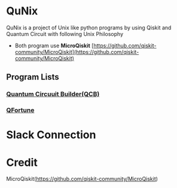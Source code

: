 # QuNix
QuNix is a project of Unix like python programs by using Qiskit and Quantum Circuit with following Unix Philosophy

- Both program use **MicroQiskit** [https://github.com/qiskit-community/MicroQiskit](https://github.com/qiskit-community/MicroQiskit)

## Program Lists

### [Quantum Circuuit Builder(QCB)]("qunix/blob/main/qcb/README")

### [QFortune]("qunix/blob/main/qfortune/README")

# Slack Connection

# Credit

MicroQiskit(https://github.com/qiskit-community/MicroQiskit)
